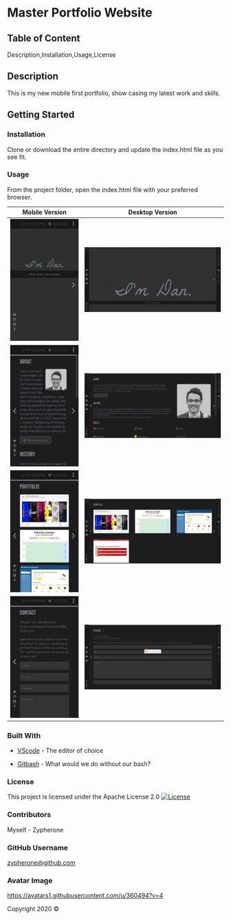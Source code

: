 # Master Portfolio Website

## Table of Content
Description,Installation,Usage,License

## Description    
This is my new mobile first portfolio, show casing my latest work and skills.

## Getting Started

### Installation
Clone or download the entire directory and update the index.html file as you see fit.

### Usage
From the project folder, open the index.html file with your preferred browser.

Mobile Version | Desktop Version
------------ | -------------
![Screenshot](readme/mobile-home.jpg?raw=true "Screenshot") | ![Screenshot](readme/desktop-home.jpg?raw=true "Screenshot") 
![Screenshot](readme/mobile-about.jpg?raw=true "Screenshot") | ![Screenshot](readme/desktop-about.jpg?raw=true "Screenshot") 
![Screenshot](readme/mobile-portfolio.jpg?raw=true "Screenshot") | ![Screenshot](readme/desktop-portfolio.jpg?raw=true "Screenshot") 
![Screenshot](readme/mobile-contact.jpg?raw=true "Screenshot") | ![Screenshot](readme/desktop-contact.jpg?raw=true "Screenshot") 

### Built With
* [VScode](https://code.visualstudio.com/) - The editor of choice
- [Gitbash](https://gitforwindows.org/) - What would we do without our bash?

### License 

This project is licensed under the Apache License 2.0 
[![License](https://img.shields.io/badge/License-Apache%202.0-blue.svg)](https://opensource.org/licenses/Apache-2.0)

### Contributors
Myself - Zypherone

### GitHub Username
zypherone@github.com

### Avatar Image
https://avatars1.githubusercontent.com/u/360494?v=4

Copyright 2020 &copy;
